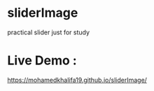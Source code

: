 # sliderImage
practical slider just for study

# Live Demo :
https://mohamedkhalifa19.github.io/sliderImage/
